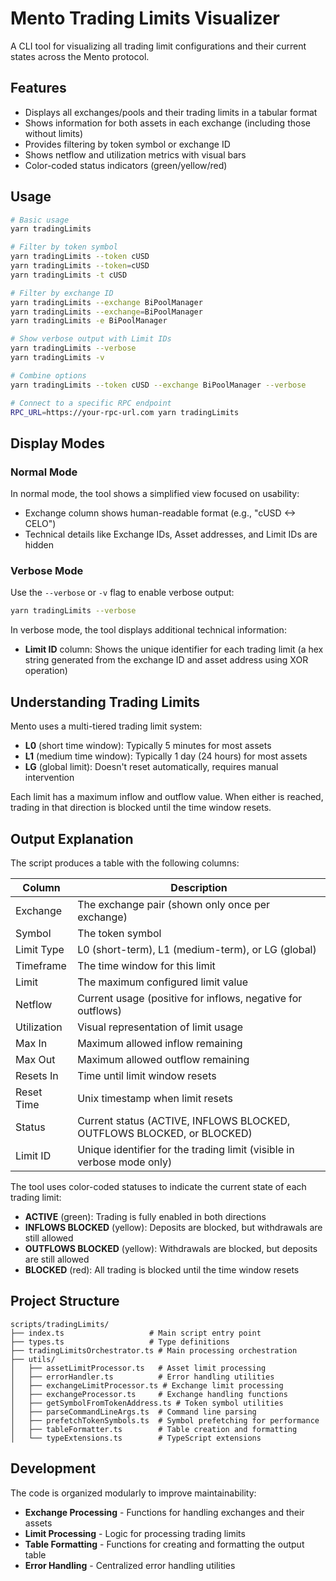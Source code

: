 # Mento Trading Limits Visualizer

A CLI tool for visualizing all trading limit configurations and their current states across the Mento protocol.

## Features

- Displays all exchanges/pools and their trading limits in a tabular format
- Shows information for both assets in each exchange (including those without limits)
- Provides filtering by token symbol or exchange ID
- Shows netflow and utilization metrics with visual bars
- Color-coded status indicators (green/yellow/red)

## Usage

```bash
# Basic usage
yarn tradingLimits

# Filter by token symbol
yarn tradingLimits --token cUSD
yarn tradingLimits --token=cUSD
yarn tradingLimits -t cUSD

# Filter by exchange ID
yarn tradingLimits --exchange BiPoolManager
yarn tradingLimits --exchange=BiPoolManager
yarn tradingLimits -e BiPoolManager

# Show verbose output with Limit IDs
yarn tradingLimits --verbose
yarn tradingLimits -v

# Combine options
yarn tradingLimits --token cUSD --exchange BiPoolManager --verbose

# Connect to a specific RPC endpoint
RPC_URL=https://your-rpc-url.com yarn tradingLimits
```

## Display Modes

### Normal Mode

In normal mode, the tool shows a simplified view focused on usability:

- Exchange column shows human-readable format (e.g., "cUSD <-> CELO")
- Technical details like Exchange IDs, Asset addresses, and Limit IDs are hidden

### Verbose Mode

Use the `--verbose` or `-v` flag to enable verbose output:

```bash
yarn tradingLimits --verbose
```

In verbose mode, the tool displays additional technical information:

- **Limit ID** column: Shows the unique identifier for each trading limit (a hex string generated from the exchange ID and asset address using XOR operation)

## Understanding Trading Limits

Mento uses a multi-tiered trading limit system:

- **L0** (short time window): Typically 5 minutes for most assets
- **L1** (medium time window): Typically 1 day (24 hours) for most assets
- **LG** (global limit): Doesn't reset automatically, requires manual intervention

Each limit has a maximum inflow and outflow value. When either is reached, trading in that direction is blocked until the time window resets.

## Output Explanation

The script produces a table with the following columns:

| Column      | Description                                                            |
| ----------- | ---------------------------------------------------------------------- |
| Exchange    | The exchange pair (shown only once per exchange)                       |
| Symbol      | The token symbol                                                       |
| Limit Type  | L0 (short-term), L1 (medium-term), or LG (global)                      |
| Timeframe   | The time window for this limit                                         |
| Limit       | The maximum configured limit value                                     |
| Netflow     | Current usage (positive for inflows, negative for outflows)            |
| Utilization | Visual representation of limit usage                                   |
| Max In      | Maximum allowed inflow remaining                                       |
| Max Out     | Maximum allowed outflow remaining                                      |
| Resets In   | Time until limit window resets                                         |
| Reset Time  | Unix timestamp when limit resets                                       |
| Status      | Current status (ACTIVE, INFLOWS BLOCKED, OUTFLOWS BLOCKED, or BLOCKED) |
| Limit ID    | Unique identifier for the trading limit (visible in verbose mode only) |

The tool uses color-coded statuses to indicate the current state of each trading limit:

- **ACTIVE** (green): Trading is fully enabled in both directions
- **INFLOWS BLOCKED** (yellow): Deposits are blocked, but withdrawals are still allowed
- **OUTFLOWS BLOCKED** (yellow): Withdrawals are blocked, but deposits are still allowed
- **BLOCKED** (red): All trading is blocked until the time window resets

## Project Structure

```text
scripts/tradingLimits/
├── index.ts                   # Main script entry point
├── types.ts                   # Type definitions
├── tradingLimitsOrchestrator.ts # Main processing orchestration
├── utils/
│   ├── assetLimitProcessor.ts   # Asset limit processing
│   ├── errorHandler.ts          # Error handling utilities
│   ├── exchangeLimitProcessor.ts # Exchange limit processing
│   ├── exchangeProcessor.ts     # Exchange handling functions
│   ├── getSymbolFromTokenAddress.ts # Token symbol utilities
│   ├── parseCommandLineArgs.ts  # Command line parsing
│   ├── prefetchTokenSymbols.ts  # Symbol prefetching for performance
│   ├── tableFormatter.ts        # Table creation and formatting
│   └── typeExtensions.ts        # TypeScript extensions
```

## Development

The code is organized modularly to improve maintainability:

- **Exchange Processing** - Functions for handling exchanges and their assets
- **Limit Processing** - Logic for processing trading limits
- **Table Formatting** - Functions for creating and formatting the output table
- **Error Handling** - Centralized error handling utilities
